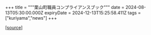 +++
title = """栗山町職員コンプライアンスブック"""
date = 2024-08-13T05:30:00.000Z
expiryDate = 2024-12-13T15:25:58.411Z
tags = ["kuriyama","news"]
+++


[[source]](https://www.town.kuriyama.hokkaido.jp/soshiki/27/28449.html)
